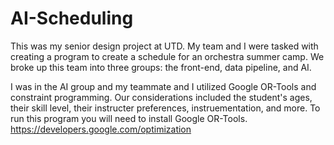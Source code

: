 # AI-Scheduling

This was my senior design project at UTD. My team and I were tasked with creating a program to create a schedule for an orchestra summer camp. We broke up this team into three groups: the front-end, data pipeline, and AI.

I was in the AI group and my teammate and I utilized Google OR-Tools and constraint programming. Our considerations included the student's ages, their skill level, their instructer preferences, instruementation, and more. To run this program you will need to install Google OR-Tools.
https://developers.google.com/optimization
